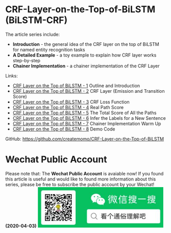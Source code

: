 # CRF-Layer-on-the-Top-of-BiLSTM (BiLSTM-CRF)
The article series include:
- **Introduction** - the general idea of the CRF layer on the top of BiLSTM for named entity recognition tasks
- **A Detailed Example** -  a toy example to explain how CRF layer works step-by-step
- **Chainer Implementation** - a chainer implementation of the CRF Layer

Links:
  * [CRF Layer on the Top of BiLSTM - 1](https://createmomo.github.io/2017/09/12/CRF_Layer_on_the_Top_of_BiLSTM_1/) Outline and Introduction
  * [CRF Layer on the Top of BiLSTM - 2](https://createmomo.github.io/2017/09/23/CRF_Layer_on_the_Top_of_BiLSTM_2/) CRF Layer (Emission and Transition Score)
  * [CRF Layer on the Top of BiLSTM - 3](https://createmomo.github.io/2017/10/08/CRF-Layer-on-the-Top-of-BiLSTM-3/) CRF Loss Function
  * [CRF Layer on the Top of BiLSTM - 4](https://createmomo.github.io/2017/10/17/CRF-Layer-on-the-Top-of-BiLSTM-4/) Real Path Score
  * [CRF Layer on the Top of BiLSTM - 5](https://createmomo.github.io/2017/11/11/CRF-Layer-on-the-Top-of-BiLSTM-5/) The Total Score of All the Paths
  * [CRF Layer on the Top of BiLSTM - 6](https://createmomo.github.io/2017/11/24/CRF-Layer-on-the-Top-of-BiLSTM-6/) Infer the Labels for a New Sentence
  * [CRF Layer on the Top of BiLSTM - 7](https://createmomo.github.io/2017/12/06/CRF-Layer-on-the-Top-of-BiLSTM-7/) Chainer Implementation Warm Up
  * [CRF Layer on the Top of BiLSTM - 8](https://createmomo.github.io/2017/12/07/CRF-Layer-on-the-Top-of-BiLSTM-8/) Demo Code

GitHub: https://github.com/createmomo/CRF-Layer-on-the-Top-of-BiLSTM

# Wechat Public Account
Please note that: The **Wechat Public Account** is avaiable now! If you found this article is useful and would like to found more information about this series, please be free to subscribe the public account by your Wechat! **(2020-04-03)**
<img src="/qr_code.jpg" alt="QR Code" title="QR Code" width="393" height="127" />

